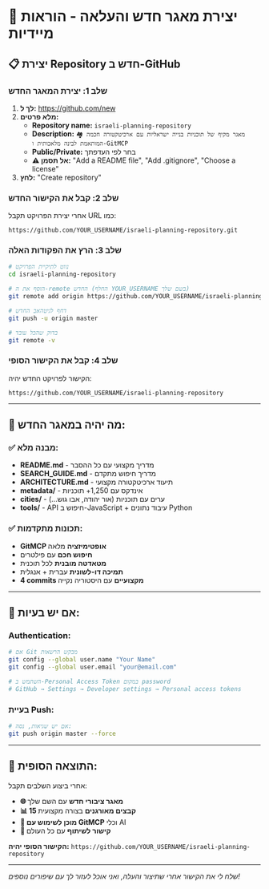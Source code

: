 # 🚀 יצירת מאגר חדש והעלאה - הוראות מיידיות

## 📋 יצירת Repository חדש ב-GitHub

### שלב 1: יצירת המאגר החדש
1. **לך ל:** https://github.com/new
2. **מלא פרטים:**
   - **Repository name:** `israeli-planning-repository`
   - **Description:** `🏘️ מאגר מקיף של תוכניות בנייה ישראליות עם ארכיטקטורה חכמה המותאמת לבינה מלאכותית ו-GitMCP`
   - **Public/Private:** בחר לפי העדפתך
   - **⚠️ אל תסמן:** "Add a README file", "Add .gitignore", "Choose a license"
3. **לחץ:** "Create repository"

### שלב 2: קבל את הקישור החדש
אחרי יצירת הפרויקט תקבל URL כמו:
```
https://github.com/YOUR_USERNAME/israeli-planning-repository.git
```

### שלב 3: הרץ את הפקודות האלה

```bash
# נווט לתיקיית הפרויקט
cd israeli-planning-repository

# הוסף את ה-remote החדש (החלף YOUR_USERNAME בשם שלך)
git remote add origin https://github.com/YOUR_USERNAME/israeli-planning-repository.git

# דחף לגיטהאב החדש
git push -u origin master

# בדוק שהכל עובד
git remote -v
```

### שלב 4: קבל את הקישור הסופי
הקישור לפרויקט החדש יהיה:
```
https://github.com/YOUR_USERNAME/israeli-planning-repository
```

---

## 🎯 מה יהיה במאגר החדש:

### ✅ מבנה מלא:
- **README.md** - מדריך מקצועי עם כל ההסבר
- **SEARCH_GUIDE.md** - מדריך חיפוש מתקדם
- **ARCHITECTURE.md** - תיעוד ארכיטקטורה מקצועי
- **metadata/** - אינדקס עם 1,250+ תוכניות
- **cities/** - ערים עם תוכניות (אור יהודה, אבו גוש...)
- **tools/** - API חיפוש ב-JavaScript + עיבוד נתונים Python

### ✅ תכונות מתקדמות:
- **GitMCP אופטימיזציה** מלאה
- **חיפוש חכם** עם פילטרים
- **מטאדטה מובנית** לכל תוכנית
- **תמיכה דו-לשונית** עברית + אנגלית
- **4 commits מקצועיים** עם היסטוריה נקייה

---

## 🔧 אם יש בעיות:

### Authentication:
```bash
# אם Git מבקש הרשאות
git config --global user.name "Your Name"
git config --global user.email "your@email.com"

# השתמש ב-Personal Access Token במקום password
# GitHub → Settings → Developer settings → Personal access tokens
```

### בעיית Push:
```bash
# אם יש שגיאות, נסה:
git push origin master --force
```

---

## 🎉 התוצאה הסופית:

אחרי ביצוע השלבים תקבל:
- **🌐 מאגר ציבורי חדש** עם השם שלך
- **📊 15 קבצים מאורגנים** בצורה מקצועית
- **🤖 מוכן לשימוש עם GitMCP** וכלי AI
- **🚀 קישור לשיתוף** עם כל העולם

**הקישור הסופי יהיה:**
`https://github.com/YOUR_USERNAME/israeli-planning-repository`

---

*שלח לי את הקישור אחרי שתיצור והעלה, ואני אוכל לעזור לך עם שיפורים נוספים!*
